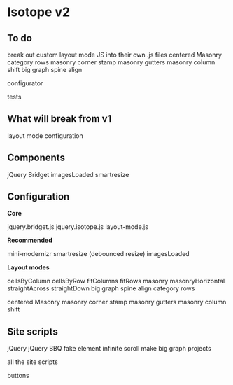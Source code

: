 # Isotope v2

## To do

break out custom layout mode JS into their own .js files
  centered Masonry
  category rows
  masonry corner stamp
  masonry gutters
  masonry column shift
  big graph
  spine align

configurator

tests



## What will break from v1

layout mode configuration

## Components

jQuery Bridget
imagesLoaded
smartresize

## Configuration


**Core**

jquery.bridget.js
jquery.isotope.js
layout-mode.js

**Recommended**

mini-modernizr
smartresize (debounced resize)
imagesLoaded

**Layout modes**

cellsByColumn
cellsByRow
fitColumns
fitRows
masonry
masonryHorizontal
straightAcross
straightDown
big graph
spine align
category rows

centered Masonry
masonry corner stamp
masonry gutters
masonry column shift


## Site scripts

jQuery
jQuery BBQ
fake element
infinite scroll
make big graph projects

all the site scripts

buttons

